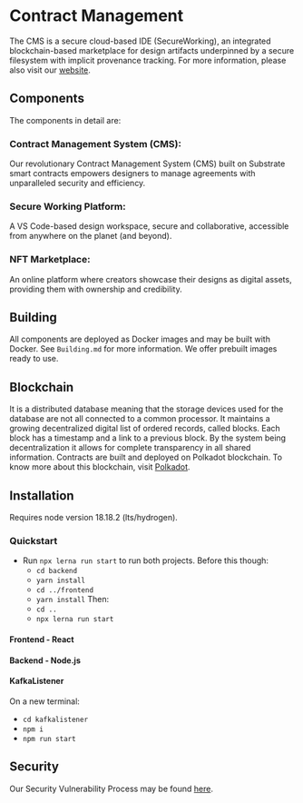 # Contract Management

The CMS is a secure cloud-based IDE (SecureWorking), an integrated blockchain-based marketplace for design artifacts underpinned by a secure filesystem with implicit provenance tracking. For more information, please also visit our [website](link_to_website).

## Components

The components in detail are:

### Contract Management System (CMS):

Our revolutionary Contract Management System (CMS) built on Substrate smart contracts empowers designers to manage agreements with unparalleled security and efficiency.

### Secure Working Platform:

A VS Code-based design workspace, secure and collaborative, accessible from anywhere on the planet (and beyond).

### NFT Marketplace:

An online platform where creators showcase their designs as digital assets, providing them with ownership and credibility.

## Building

All components are deployed as Docker images and may be built with Docker. See `Building.md` for more information. We offer prebuilt images ready to use.

## Blockchain

It is a distributed database meaning that the storage devices used for the database are not all connected to a common processor. It maintains a growing decentralized digital list of ordered records, called blocks. Each block has a timestamp and a link to a previous block. By the system being decentralization it allows for complete transparency in all shared information. Contracts are built and deployed on Polkadot blockchain. To know more about this blockchain, visit [Polkadot](https://polkadot.network/).

## Installation

Requires node version 18.18.2 (lts/hydrogen).

### Quickstart

- Run `npx lerna run start` to run both projects.
  Before this though:
  - `cd backend`
  - `yarn install`
  - `cd ../frontend`
  - `yarn install`
  Then:
  - `cd ..`
  - `npx lerna run start`

#### Frontend - React

#### Backend - Node.js

#### KafkaListener

On a new terminal:
- `cd kafkalistener`
- `npm i`
- `npm run start`

## Security

Our Security Vulnerability Process may be found [here](link_to_security_vulnerability_process).
